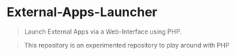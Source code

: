 # External-Apps-Launcher

> Launch External Apps via a Web-Interface using PHP. 



> This repository is an experimented repository to play around with PHP
